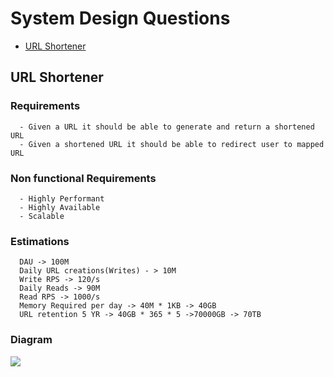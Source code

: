 # System Design Questions #
- [URL Shortener](#url-shortener)

<a id="url-shortener"></a>
## URL Shortener ##

### Requirements ###
````
  - Given a URL it should be able to generate and return a shortened URL
  - Given a shortened URL it should be able to redirect user to mapped URL
````
### Non functional Requirements ###
````
  - Highly Performant
  - Highly Available
  - Scalable
````
### Estimations ###
````
  DAU -> 100M
  Daily URL creations(Writes) - > 10M
  Write RPS -> 120/s
  Daily Reads -> 90M
  Read RPS -> 1000/s
  Memory Required per day -> 40M * 1KB -> 40GB
  URL retention 5 YR -> 40GB * 365 * 5 ->70000GB -> 70TB
````
### Diagram ###
 ![](https://github.com/roymanish/InterviewQuestionPatterns/blob/main/images/url-shortener.jpg)
